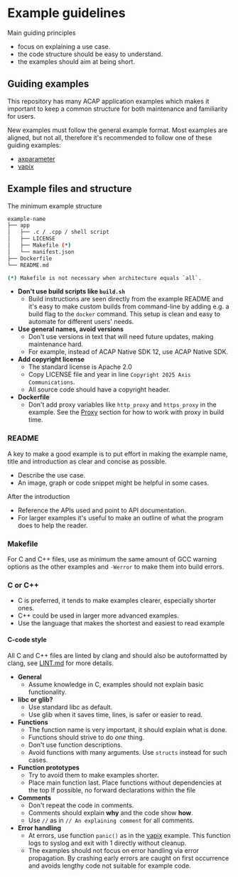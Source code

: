 # Example guidelines

Main guiding principles

- focus on explaining a use case.
- the code structure should be easy to understand.
- the examples should aim at being short.

## Guiding examples

This repository has many ACAP application examples which makes it important to
keep a common structure for both maintenance and familiarity for users.

New examples must follow the general example format. Most examples are aligned,
but not all, therefore it's recommended to follow one of these guiding examples:

- [axparameter](./axparameter/)
  <!-- textlint-disable terminology -->
- [vapix](./vapix/)
  <!-- textlint-enable -->

## Example files and structure

The minimum example structure

```sh
example-name
├── app
│   ├── .c / .cpp / shell script
│   ├── LICENSE
│   ├── Makefile (*)
│   └── manifest.json
├── Dockerfile
└── README.md

(*) Makefile is not necessary when architecture equals `all`.
```

- **Don't use build scripts like `build.sh`**
  - Build instructions are seen directly from the example README and it's easy
    to make custom builds from command-line by adding e.g. a build flag to the
    `docker` command. This setup is clean and easy to automate for different
    users' needs.
- **Use general names, avoid versions**
  - Don't use versions in text that will need future updates, making
    maintenance hard.
  - For example, instead of ACAP Native SDK 12, use ACAP Native SDK.
- **Add copyright license**
  - The standard license is Apache 2.0
  - Copy LICENSE file and year in line `Copyright 2025 Axis Communications`.
  - All source code should have a copyright header.
- **Dockerfile**
  - Don't add proxy variables like `http_proxy` and `https_proxy` in the
    example. See the [Proxy](https://developer.axis.com/acap/develop/proxy)
    section for how to work with proxy in build time.

### README

A key to make a good example is to put effort in making the example name, title
and introduction as clear and concise as possible.

- Describe the use case.
- An image, graph or code snippet might be helpful in some cases.

After the introduction

- Reference the APIs used and point to API documentation.
- For larger examples it's useful to make an outline of what the program does
  to help the reader.

### Makefile

For C and C++ files, use as minimum the same amount of GCC warning options as
the other examples and `-Werror` to make them into build errors.

### C or C++

- C is preferred, it tends to make examples clearer, especially shorter ones.
- C++ could be used in larger more advanced examples.
- Use the language that makes the shortest and easiest to read example

#### C-code style

All C and C++ files are linted by clang and should also be autoformatted by
clang, see [LINT.md](./LINT.md) for more details.

- **General**
  - Assume knowledge in C, examples should not explain basic functionality.
- **libc or glib?**
  - Use standard libc as default.
  - Use glib when it saves time, lines, is safer or easier to read.
- **Functions**
  - The function name is very important, it should explain what is done.
  - Functions should strive to do *one* thing.
  - Don't use function descriptions.
  - Avoid functions with many arguments. Use `structs` instead for such cases.
- **Function prototypes**
  - Try to avoid them to make examples shorter.
  - Place main function last.
    Place functions without dependencies at the top
    If possible, no forward declarations within the file
- **Comments**
  - Don't repeat the code in comments.
  - Comments should explain **why** and the code show **how**.
  - Use `//` as in `// An explaining comment` for all comments.
- **Error handling**
    <!-- textlint-disable terminology -->
  - At errors, use function `panic()` as in the [vapix](./vapix/) example. This
    function logs to syslog and exit with 1 directly without cleanup.
    <!-- textlint-enable -->
  - The examples should not focus on error handling via error propagation.
    By crashing early errors are caught on first occurrence and avoids lengthy
    code not suitable for example code.
